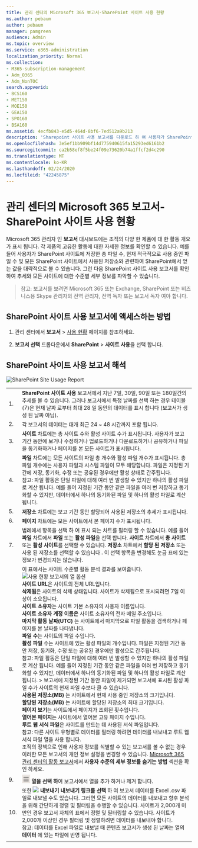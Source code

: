 ```yaml
---
title: 관리 센터의 Microsoft 365 보고서-SharePoint 사이트 사용 현황
ms.author: pebaum
author: pebaum
manager: pamgreen
audience: Admin
ms.topic: overview
ms.service: o365-administration
localization_priority: Normal
ms.collection:
- M365-subscription-management
- Adm_O365
- Adm_NonTOC
search.appverid:
- BCS160
- MET150
- MOE150
- GEA150
- SPO160
- BSA160
ms.assetid: 4ecfb843-e5d5-464d-8bf6-7ed512a9b213
description: 'Sharepoint 사이트 사용 보고서를 다운로드 하 여 사용자가 SharePoint 사이트에 저장 하는 파일의 수, 현재 사용 되 고 있는 총 저장소 및 사용 된 전체 저장 용량을 확인 합니다. '
ms.openlocfilehash: 3e5ef1bb909bf14d775940615fa15293ed6161b2
ms.sourcegitcommit: ca2b58ef8f5be24f09e73620b74a1ffcf2d4c290
ms.translationtype: MT
ms.contentlocale: ko-KR
ms.lasthandoff: 02/24/2020
ms.locfileid: "42245875"
---
```

# <a name="microsoft-365-reports-in-the-admin-center---sharepoint-site-usage"></a>관리 센터의 Microsoft 365 보고서-SharePoint 사이트 사용 현황

Microsoft 365 관리자 인 **보고서** 대시보드에는 조직의 다양 한 제품에 대 한 활동 개요가 표시 됩니다. 각 제품의 고유한 활동에 대한 자세한 정보를 확인할 수 있습니다. 예를 들어 사용자가 SharePoint 사이트에 저장한 총 파일 수, 현재 적극적으로 사용 중인 파일 수 및 모든 SharePoint 사이트에서 사용된 저장소와 관련하여 SharePoint에서 얻는 값을 대략적으로 볼 수 있습니다. 그런 다음 SharePoint 사이트 사용 보고서를 확인하여 추세와 모든 사이트에 대한 수준별 세부 정보를 파악할 수 있습니다. 
  
> 참고: 보고서를 보려면 Microsoft 365 또는 Exchange, SharePoint 또는 비즈니스용 Skype 관리자의 전역 관리자, 전역 독자 또는 보고서 독자 여야 합니다. 
 
## <a name="how-to-get-to-the-sharepoint-site-usage-report"></a>SharePoint 사이트 사용 보고서에 액세스하는 방법

1. 관리 센터에서 **보고서** \> <a href="https://go.microsoft.com/fwlink/p/?linkid=2074756" target="_blank">사용 현황</a> 페이지를 참조하세요.

    
2. **보고서 선택** 드롭다운에서 **SharePoint** \> **사이트 사용**을 선택 합니다.
  
## <a name="interpreting-the-sharepoint-site-usage-report"></a>SharePoint 사이트 사용 보고서 해석

![SharePoint Site Usage Report](../media/4f88fb7d-9aa8-470e-9e23-e31caaf77d78.png)
  
|||
|:-----|:-----|
|1.  <br/> |**SharePoint 사이트 사용** 보고서에서 지난 7일, 30일, 90일 또는 180일간의 추세를 볼 수 있습니다. 그러나 보고서에서 특정 날짜를 선택 하는 경우 테이블 (7)은 현재 날짜 로부터 최대 28 일 동안의 데이터를 표시 합니다 (보고서가 생성 된 날짜 아님).  <br/> |
|2.  <br/> |각 보고서의 데이터는 대개 최근 24 ~ 48 시간까지 포함 됩니다. <br/> |
|3.  <br/> |**사이트** 차트에는 총 사이트 수와 활성 사이트 수가 표시됩니다. 사용자가 보고 기간 동안에 보거나 수정하거나 업로드하거나 다운로드하거나 공유하거나 파일을 동기화하거나 페이지를 본 모든 사이트가 표시됩니다.  <br/> |
|4.  <br/> |**파일** 차트에는 모든 사이트의 파일 총 개수와 활성 파일 개수가 표시됩니다. 총 파일 개수에는 사용자 파일과 시스템 파일이 모두 해당합니다. 파일은 지정된 기간에 저장, 동기화, 수정 또는 공유된 경우에만 활성 상태로 간주됩니다.  <br/> 참고: 파일 활동은 단일 파일에 대해 여러 번 발생할 수 있지만 하나의 활성 파일로 계산 됩니다. 예를 들어 지정된 기간 동안 같은 파일을 여러 번 저장하고 동기화할 수 있지만, 데이터에서 하나의 동기화된 파일 및 하나의 활성 파일로 계산됩니다.           |
|5.  <br/> |**저장소** 차트에는 보고 기간 동안 할당되어 사용된 저장소의 추세가 표시됩니다.  <br/> |
|6.  <br/> |**페이지** 차트에는 모든 사이트에서 본 페이지 수가 표시됩니다.  <br/> |
|7.  <br/> |범례에서 항목을 선택 하 여 표시 되는 차트를 필터링 할 수 있습니다. 예를 들어 **파일** 차트에서 **파일** 또는 **활성 파일**을 선택 합니다. **사이트** 차트에서 **총 사이트** 또는 **활성 사이트**를 선택할 수 있습니다. **저장소** 차트에서 **할당 된 저장소** 또는 사용 된 저장소를 선택할 수 있습니다 **.** 이 선택 항목을 변경해도 눈금 표에 있는 정보가 변경되지는 않습니다.  <br/> |
|8.  <br/> | 이 표에서는 사이트 수준별 활동 분석 결과를 보여줍니다.  <br/> ![사용 현황 보고서의 열 옵션](../media/sharepointsite-usage.png)           <br/> **사이트 URL**은 사이트의 전체 URL입니다.  <br/> **삭제됨**은 사이트의 삭제 상태입니다. 사이트가 삭제됨으로 표시되려면 7일 이상이 소요됩니다.  <br/> **사이트 소유자**는 사이트 기본 소유자의 사용자 이름입니다.  <br/>**사이트 소유자 계정 이름은** 사이트 소유자의 전자 메일 주소입니다.  <br/> **마지막 활동 날짜(UTC)** 는 사이트에서 마지막으로 파일 활동을 검색하거나 페이지를 본 날짜를 나타냅니다.  <br/> **파일 수**는 사이트의 파일 수입니다.  <br/> **활성 파일** 수는 사이트에 있는 활성 파일의 개수입니다. 파일은 지정된 기간 동안 저장, 동기화, 수정 또는 공유된 경우에만 활성으로 간주됩니다.  <br/> 참고: 파일 활동은 단일 파일에 대해 여러 번 발생할 수 있지만 하나의 활성 파일로 계산 됩니다. 예를 들어 지정된 기간 동안 같은 파일을 여러 번 저장하고 동기화할 수 있지만, 데이터에서 하나의 동기화된 파일 및 하나의 활성 파일로 계산됩니다. >  보고서에 지정된 기간 동안 파일이 제거되면 보고서에 표시된 활성 파일 수가 사이트의 현재 파일 수보다 클 수 있습니다.<br/>**사용된 저장소(MB)** 는 사이트에서 현재 사용 중인 저장소의 크기입니다.  <br/> **할당된 저장소(MB)** 는 사이트에 할당된 저장소의 최대 크기입니다.  <br/> **페이지 보기**는 사이트에서 페이지가 조회된 횟수입니다.  <br/> **열어본 페이지**는 사이트에서 열어본 고유 페이지 수입니다.  <br/> **루트 웹 서식 파일**은 사이트를 만드는 데 사용된 서식 파일입니다.  <br/> 참고: 다른 사이트 유형별로 데이터를 필터링 하려면 데이터를 내보내고 루트 웹 서식 파일 열을 사용 합니다. <br/>조직의 정책으로 인해 사용자 정보를 식별할 수 있는 보고서를 볼 수 없는 경우 이러한 모든 보고서의 개인 정보 설정을 변경할 수 있습니다. [Microsoft 365 관리 센터의 활동 보고서](activity-reports.md)에서 **사용자 수준의 세부 정보를 숨기는 방법** 섹션을 확인 하세요.  <br/> |
|9.  <br/> |![열 관리](../media/13d2e536-de88-4db3-80c7-7a3a57298eb4.png) **열을 선택 하**여 보고서에서 열을 추가 하거나 제거 합니다.    <br/> |
|10.  <br/> |또한 ![](../media/4dc548cc-8061-48d5-9240-6793affca43a.png) **내보내기 내보내기 링크를 선택** 하 여 보고서 데이터를 Excel .csv 파일로 내보낼 수도 있습니다. 그러면 모든 사이트의 데이터를 내보내고 향후 분석을 위해 간단하게 정렬 및 필터링을 수행할 수 있습니다. 사이트가 2,000개 미만인 경우 보고서 자체의 표에서 정렬 및 필터링할 수 있습니다. 사이트가 2,000개 이상인 경우 필터링 및 정렬하려면 데이터를 내보내야 합니다.  <br/> 참고: 데이터를 Excel 파일로 내보낼 때 콘텐츠 보고서가 생성 된 날짜는 열의 **데이터** 에 있는 파일에 반영 됩니다.      <br/>   |
|||
   

